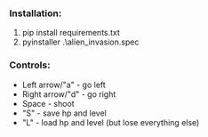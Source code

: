 ### Installation:
1. pip install requirements.txt
2. pyinstaller .\alien_invasion.spec

### Controls:
 - Left arrow/"a" - go left
 - Right arrow/"d" - go right 
 - Space - shoot
 - "S" - save hp and level
 - "L" - load hp and level (but lose everything else)